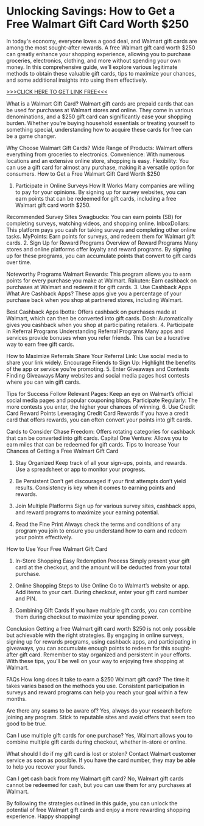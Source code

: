 # Unlocking Savings: How to Get a Free Walmart Gift Card Worth $250
In today's economy, everyone loves a good deal, and Walmart gift cards are among the most sought-after rewards. A free Walmart gift card worth $250 can greatly enhance your shopping experience, allowing you to purchase groceries, electronics, clothing, and more without spending your own money. In this comprehensive guide, we’ll explore various legitimate methods to obtain these valuable gift cards, tips to maximize your chances, and some additional insights into using them effectively.

[>>>CLICK HERE TO GET LINK FREE<<<](https://freesingup.online/Walmart/)

What is a Walmart Gift Card?
Walmart gift cards are prepaid cards that can be used for purchases at Walmart stores and online. They come in various denominations, and a $250 gift card can significantly ease your shopping burden. Whether you’re buying household essentials or treating yourself to something special, understanding how to acquire these cards for free can be a game changer.

Why Choose Walmart Gift Cards?
Wide Range of Products: Walmart offers everything from groceries to electronics.
Convenience: With numerous locations and an extensive online store, shopping is easy.
Flexibility: You can use a gift card for almost any purchase, making it a versatile option for consumers.
How to Get a Free Walmart Gift Card Worth $250
1. Participate in Online Surveys
How It Works
Many companies are willing to pay for your opinions. By signing up for survey websites, you can earn points that can be redeemed for gift cards, including a free Walmart gift card worth $250.

Recommended Survey Sites
Swagbucks: You can earn points (SB) for completing surveys, watching videos, and shopping online.
InboxDollars: This platform pays you cash for taking surveys and completing other online tasks.
MyPoints: Earn points for surveys, and redeem them for Walmart gift cards.
2. Sign Up for Reward Programs
Overview of Reward Programs
Many stores and online platforms offer loyalty and reward programs. By signing up for these programs, you can accumulate points that convert to gift cards over time.

Noteworthy Programs
Walmart Rewards: This program allows you to earn points for every purchase you make at Walmart.
Rakuten: Earn cashback on purchases at Walmart and redeem it for gift cards.
3. Use Cashback Apps
What Are Cashback Apps?
These apps give you a percentage of your purchase back when you shop at partnered stores, including Walmart.

Best Cashback Apps
Ibotta: Offers cashback on purchases made at Walmart, which can then be converted into gift cards.
Dosh: Automatically gives you cashback when you shop at participating retailers.
4. Participate in Referral Programs
Understanding Referral Programs
Many apps and services provide bonuses when you refer friends. This can be a lucrative way to earn free gift cards.

How to Maximize Referrals
Share Your Referral Link: Use social media to share your link widely.
Encourage Friends to Sign Up: Highlight the benefits of the app or service you're promoting.
5. Enter Giveaways and Contests
Finding Giveaways
Many websites and social media pages host contests where you can win gift cards.

Tips for Success
Follow Relevant Pages: Keep an eye on Walmart’s official social media pages and popular couponing blogs.
Participate Regularly: The more contests you enter, the higher your chances of winning.
6. Use Credit Card Reward Points
Leveraging Credit Card Rewards
If you have a credit card that offers rewards, you can often convert your points into gift cards.

Cards to Consider
Chase Freedom: Offers rotating categories for cashback that can be converted into gift cards.
Capital One Venture: Allows you to earn miles that can be redeemed for gift cards.
Tips to Increase Your Chances of Getting a Free Walmart Gift Card
1. Stay Organized
Keep track of all your sign-ups, points, and rewards. Use a spreadsheet or app to monitor your progress.

2. Be Persistent
Don’t get discouraged if your first attempts don’t yield results. Consistency is key when it comes to earning points and rewards.

3. Join Multiple Platforms
Sign up for various survey sites, cashback apps, and reward programs to maximize your earning potential.

4. Read the Fine Print
Always check the terms and conditions of any program you join to ensure you understand how to earn and redeem your points effectively.

How to Use Your Free Walmart Gift Card
1. In-Store Shopping
Easy Redemption Process
Simply present your gift card at the checkout, and the amount will be deducted from your total purchase.

2. Online Shopping
Steps to Use Online
Go to Walmart’s website or app.
Add items to your cart.
During checkout, enter your gift card number and PIN.
3. Combining Gift Cards
If you have multiple gift cards, you can combine them during checkout to maximize your spending power.

Conclusion
Getting a free Walmart gift card worth $250 is not only possible but achievable with the right strategies. By engaging in online surveys, signing up for rewards programs, using cashback apps, and participating in giveaways, you can accumulate enough points to redeem for this sought-after gift card. Remember to stay organized and persistent in your efforts. With these tips, you’ll be well on your way to enjoying free shopping at Walmart.

FAQs
How long does it take to earn a $250 Walmart gift card?
The time it takes varies based on the methods you use. Consistent participation in surveys and reward programs can help you reach your goal within a few months.

Are there any scams to be aware of?
Yes, always do your research before joining any program. Stick to reputable sites and avoid offers that seem too good to be true.

Can I use multiple gift cards for one purchase?
Yes, Walmart allows you to combine multiple gift cards during checkout, whether in-store or online.

What should I do if my gift card is lost or stolen?
Contact Walmart customer service as soon as possible. If you have the card number, they may be able to help you recover your funds.

Can I get cash back from my Walmart gift card?
No, Walmart gift cards cannot be redeemed for cash, but you can use them for any purchases at Walmart.

By following the strategies outlined in this guide, you can unlock the potential of free Walmart gift cards and enjoy a more rewarding shopping experience. Happy shopping!

